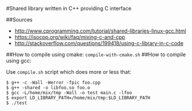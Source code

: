 #Shared library written in C++ providing C interface

##Sources
- http://www.cprogramming.com/tutorial/shared-libraries-linux-gcc.html
- https://isocpp.org/wiki/faq/mixing-c-and-cpp
- http://stackoverflow.com/questions/199418/using-c-library-in-c-code

##How to compile using cmake:
`compile-with-cmake.sh`
##How to compile using gcc:

Use `compile.sh` script which does more or less that:
```
$ g++ -c -Wall -Werror -fpic foo.cpp 
$ g++ -shared -o libfoo.so foo.o 
$ gcc -L/home/mix/tmp -Wall -o test main.c -lfoo
$ export LD_LIBRARY_PATH=/home/mix/tmp:$LD_LIBRARY_PATH
$ ./test 
```
